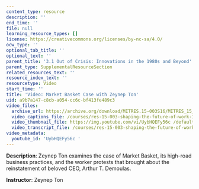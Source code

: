 ```yaml
---
content_type: resource
description: ''
end_time: ''
file: null
learning_resource_types: []
license: https://creativecommons.org/licenses/by-nc-sa/4.0/
ocw_type: ''
optional_tab_title: ''
optional_text: ''
parent_title: '3.1 Out of Crisis: Innovations in the 1980s and Beyond'
parent_type: SupplementalResourceSection
related_resources_text: ''
resource_index_text: ''
resourcetype: Video
start_time: ''
title: 'Video: Market Basket Case with Zeynep Ton'
uid: a9b7a147-c8cb-a054-cc6c-bf413fe489c3
video_files:
  archive_url: https://archive.org/download/MITRES.15-003S16/MITRES_15_003S16_3-1-7_360p.mp4
  video_captions_file: /courses/res-15-003-shaping-the-future-of-work-15-662x-spring-2016/760f9a629aad5ef284e972a57ec32304_UybHQEFy56c.vtt
  video_thumbnail_file: https://img.youtube.com/vi/UybHQEFy56c /default.jpg
  video_transcript_file: /courses/res-15-003-shaping-the-future-of-work-15-662x-spring-2016/38e84d84afd53e4f464ff875e0742252_UybHQEFy56c.pdf
video_metadata:
  youtube_id: 'UybHQEFy56c '
---
```


**Description**: Zeynep Ton examines the case of Market Basket, its high-road business practices, and the worker protests that brought about the reinstatement of beloved CEO, Arthur T. Demoulas.

**Instructor**: Zeynep Ton

